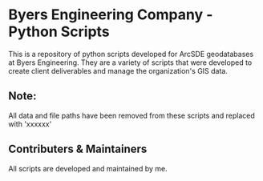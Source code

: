 <h1>Byers Engineering Company - Python Scripts</h1>
<p>This is a repository of python scripts developed for ArcSDE geodatabases at Byers Engineering. They are a variety of scripts that were developed to create client deliverables and manage the organization's GIS data.</p>
<h2>Note:</h2>
<p>All data and file paths have been removed from these scripts and replaced with 'xxxxxx'</p>
<h2>Contributers & Maintainers</h2>
<p>All scripts are developed and maintained by me.</p>
  
